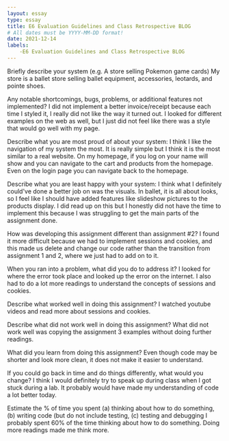 ```yaml
---
layout: essay
type: essay
title: E6 Evaluation Guidelines and Class Retrospective BLOG
# All dates must be YYYY-MM-DD format!
date: 2021-12-14
labels:
    -E6 Evaluation Guidelines and Class Retrospective BLOG
---
```

Briefly describe your system (e.g. A store selling Pokemon game cards)
My store is a ballet store selling ballet equipment, accessories, leotards, and pointe shoes.


Any notable shortcomings, bugs, problems, or additional features not implemented?
I did not implement a better invoice/receipt because each time I styled it, I really did not like the way it turned out. I looked for different examples on the web as well, but I just did not feel like there was a style that would go well with my page.

Describe what you are most proud of about your system:
I think I like the navigation of my system the most. It is really simple but I think it is the most similar to a real website. On my homepage, if you log on your name will show and you can navigate to the cart and products from the homepage. Even on the login page you can navigate back to the homepage.

Describe what you are least happy with your system:
I think what I definitely could've done a better job on was the visuals. In ballet, it is all about looks, so I feel like I should have added features like slideshow pictures to the products display. I did read up on this but I honestly did not have the time to implement this because I was struggling to get the main parts of the assignment done.

How was developing this assignment different than assignment #2?
I found it more difficult because we had to implement sessions and cookies, and this made us delete and change our code rather than the transition from assignment 1 and 2, where we just had to add on to it.

When you ran into a problem, what did you do to address it?
I looked for where the error took place and looked up the error on the internet. I also had to do a lot more readings to understand the concepts of sessions and cookies.

Describe what worked well in doing this assignment?
I watched youtube videos and read more about sessions and cookies.

Describe what did not work well in doing this assignment?
What did not work well was copying the assignment 3 examples without doing further readings.

What did you learn from doing this assignment?
Even though code may be shorter and look more clean, it does not make it easier to understand.

If you could go back in time and do things differently, what would you change?
I think I would definitely try to speak up during class when I got stuck during a lab. It probably would have made my understanding of code a lot better today.

Estimate the % of time you spent (a) thinking about how to do something, (b) writing code (but do not include testing, (c) testing and debugging
I probably spent 60% of the time thinking about how to do something. Doing more readings made me think more.


